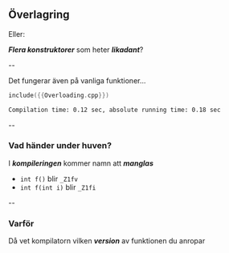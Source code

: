 
## Överlagring

Eller: 

***Flera konstruktorer*** som heter ***likadant***?

--

Det fungerar även på vanliga funktioner...

```cpp
include({{Overloading.cpp}})
```

```bash
Compilation time: 0.12 sec, absolute running time: 0.18 sec
```

--

### Vad händer under huven?

I ***kompileringen*** kommer namn att ***manglas***

* `int f()` blir `_Z1fv`
* `int f(int i)` blir  `_Z1fi`

--

### Varför

Då vet kompilatorn vilken ***version*** av funktionen du anropar
